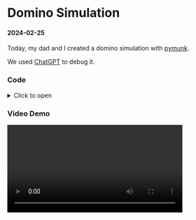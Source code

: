# Domino Simulation

#### 2024-02-25

Today, my dad and I created a domino simulation with [pymunk](https://www.pymunk.org/en/latest/).

We used [ChatGPT](https://chat.openai.com/) to debug it.

### Code
<details>
<summary>Click to open</summary>

```python
import pymunk
import pymunk.pygame_util
import pygame
from pygame.locals import *
import sys

# Pygame Initialization
pygame.init()
width, height = 600, 600
screen = pygame.display.set_mode((width, height))
clock = pygame.time.Clock()
draw_options = pymunk.pygame_util.DrawOptions(screen)

# Pymunk Phsyics Space Creation
space = pymunk.Space()
space.gravity = (0, 981)  # gravity
space.iterations = 50


# Make dominos
def make_domino(space, index):
    domino_body = pymunk.Body(mass=1, moment=10)
    domino_body.position = (50 + index * 80, height - 60)
    domino_shape = pymunk.Poly.create_box(domino_body, size=(20, 100))
    domino_body.elasticity = 1
    domino_shape.friction = 1  # add friction to dominoes
    space.add(domino_body, domino_shape)
    return domino_body

for i in range(10):
    domino_body = make_domino(space, i)
    if i == 0:
        first_domino = domino_body

# Solid ground
ground = pymunk.Body(body_type=pymunk.Body.STATIC)
ground.position = (0, 0)
ground_shape = pymunk.Segment(ground, (0, height - 5), (width, height - 5), 5)
ground_shape.elasticity = 1
ground_shape.friction = 1  # add friction to ground
space.add(ground, ground_shape)


# Pushing the domino to the side
first_domino.apply_impulse_at_local_point((100, 0))

# Looping the game
running = True
while running:
    for event in pygame.event.get():
        if event.type == QUIT:
            running = False

    screen.fill((255, 255, 255))
    space.debug_draw(draw_options)

    space.step(1 / 80)
    pygame.display.flip()
    clock.tick(50)
```

</details>

### Video Demo

<video src="https://creative-seohee.github.io/portfolio/works/programming/001/video/domino.mp4" width="400px" controls>
</video>

